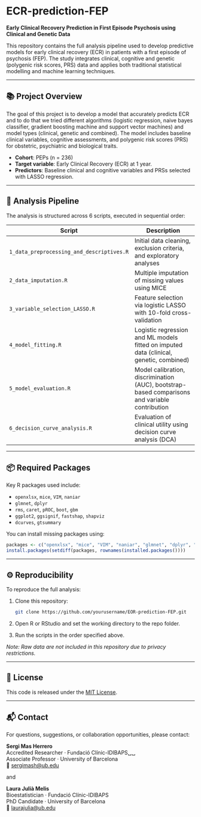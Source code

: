 # ECR-prediction-FEP

**Early Clinical Recovery Prediction in First Episode Psychosis using Clinical and Genetic Data**

This repository contains the full analysis pipeline used to develop predictive models for early clinical recovery (ECR) in patients with a first episode of psychosis (FEP). The study integrates clinical, cognitive and genetic (polygenic risk scores, PRS) data and applies both traditional statistical modelling and machine learning techniques.

---

## 📚 Project Overview

The goal of this project is to develop a model that accurately predicts ECR and to do that we tried different algorithms (logistic regression, naive bayes classifier, gradient boosting machine and support vector machines) and model types (clinical, genetic and combined). The model includes baseline clinical variables, cognitive assessments, and polygenic risk scores (PRS) for obstetric, psychiatric and biological traits.

- **Cohort**: PEPs (n = 236)
- **Target variable**: Early Clinical Recovery (ECR) at 1 year.
- **Predictors**: Baseline clinical and cognitive variables and PRSs selected with LASSO regression.

---

## 🧪 Analysis Pipeline

The analysis is structured across 6 scripts, executed in sequential order:

| Script | Description |
|--------|-------------|
| `1_data_preprocessing_and_descriptives.R` | Initial data cleaning, exclusion criteria, and exploratory analyses |
| `2_data_imputation.R` | Multiple imputation of missing values using MICE |
| `3_variable_selection_LASSO.R` | Feature selection via logistic LASSO with 10-fold cross-validation |
| `4_model_fitting.R` | Logistic regression and ML models fitted on imputed data (clinical, genetic, combined) |
| `5_model_evaluation.R` | Model calibration, discrimination (AUC), bootstrap-based comparisons and variable contribution|
| `6_decision_curve_analysis.R` | Evaluation of clinical utility using decision curve analysis (DCA) |

---

## 📦 Required Packages

Key R packages used include:

- `openxlsx`, `mice`, `VIM`, `naniar`
- `glmnet`, `dplyr`
- `rms`, `caret`, `pROC`, `boot`, `gbm`
- `ggplot2`, `ggsignif`, `fastshap`, `shapviz`
- `dcurves`, `gtsummary` 

You can install missing packages using:

```r
packages <- c("openxlsx", "mice", "VIM", "naniar", "glmnet", "dplyr", "rms", "caret", "pROC", "boot", "gbm", "ggplot2", "ggsignif", "fastshap", "shapviz", "dcurves", "gtsummary")
install.packages(setdiff(packages, rownames(installed.packages())))
```

---

## ⚙️ Reproducibility

To reproduce the full analysis:

1. Clone this repository:
   ```bash
   git clone https://github.com/yourusername/EOR-prediction-FEP.git
   ```

2. Open R or RStudio and set the working directory to the repo folder.

3. Run the scripts in the order specified above.

*Note: Raw data are not included in this repository due to privacy restrictions.*

---

## 📄 License

This code is released under the [MIT License](LICENSE).

---

## 📬 Contact

For questions, suggestions, or collaboration opportunities, please contact:

**Sergi Mas Herrero**  
Accredited Researcher · Fundació Clínic-IDIBAPS␣␣  
Associate Professor · University of Barcelona  
📧 sergimash@ub.edu

and 

**Laura Julià Melis**  
Bioestatistician · Fundació Clínic-IDIBAPS  
PhD Candidate · University of Barcelona  
📧 laurajulia@ub.edu
